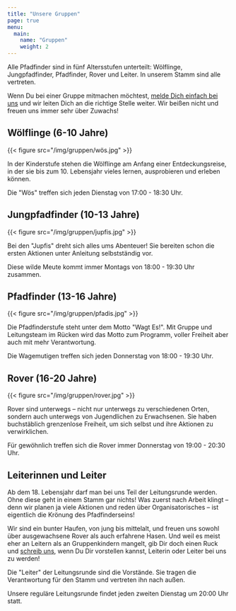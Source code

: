 ```yaml
---
title: "Unsere Gruppen"
page: true
menu:
  main:
    name: "Gruppen"
    weight: 2
---
```


Alle Pfadfinder sind in fünf Altersstufen unterteilt: Wölflinge, Jungpfadfinder,
Pfadfinder, Rover und Leiter. In unserem Stamm sind alle vertreten.

Wenn Du bei einer Gruppe mitmachen möchtest, [melde Dich einfach bei
uns](/kontakt) und wir leiten Dich an die richtige Stelle weiter. Wir beißen
nicht und freuen uns immer sehr über Zuwachs!

## Wölflinge (6-10 Jahre)

{{< figure src="/img/gruppen/wös.jpg" >}}

In der Kinderstufe stehen die Wölflinge am Anfang einer Entdeckungsreise, in der
sie bis zum 10. Lebensjahr vieles lernen, ausprobieren und erleben können.

Die "Wös" treffen sich jeden Dienstag von 17:00 - 18:30 Uhr.

## Jungpfadfinder (10-13 Jahre)

{{< figure src="/img/gruppen/jupfis.jpg" >}}

Bei den "Jupfis" dreht sich alles ums Abenteuer! Sie bereiten schon die ersten
Aktionen unter Anleitung selbstständig vor.

Diese wilde Meute kommt immer Montags von 18:00 - 19:30 Uhr zusammen.

## Pfadfinder (13-16 Jahre)

{{< figure src="/img/gruppen/pfadis.jpg" >}}

Die Pfadfinderstufe steht unter dem Motto "Wagt Es!". Mit Gruppe und
Leitungsteam im Rücken wird das Motto zum Programm, voller Freiheit aber auch
mit mehr Verantwortung.

Die Wagemutigen treffen sich jeden Donnerstag von 18:00 - 19:30 Uhr.

## Rover (16-20 Jahre)

{{< figure src="/img/gruppen/rover.jpg" >}}

Rover sind unterwegs – nicht nur unterwegs zu verschiedenen Orten, sondern auch
unterwegs von Jugendlichen zu Erwachsenen. Sie haben buchstäblich grenzenlose
Freiheit, um sich selbst und ihre Aktionen zu verwirklichen.

Für gewöhnlich treffen sich die Rover immer Donnerstag von 19:00 - 20:30 Uhr.

## Leiterinnen und Leiter

Ab dem 18. Lebensjahr darf man bei uns Teil der Leitungsrunde werden. Ohne diese
geht in einem Stamm gar nichts! Was zuerst nach Arbeit klingt – denn wir planen
ja viele Aktionen und reden über Organisatorisches – ist eigentlich die Krönung
des Pfadfinderseins!

Wir sind ein bunter Haufen, von jung bis mittelalt, und freuen uns sowohl über
ausgewachsene Rover als auch erfahrene Hasen. Und weil es meist eher an Leitern
als an Gruppenkindern mangelt, gib Dir doch einen Ruck und [schreib
uns](/kontakt), wenn Du Dir vorstellen kannst, Leiterin oder Leiter bei uns zu
werden!

Die "Leiter" der Leitungsrunde sind die Vorstände. Sie tragen die Verantwortung
für den Stamm und vertreten ihn nach außen.

Unsere reguläre Leitungsrunde findet jeden zweiten Dienstag um 20:00 Uhr statt.
